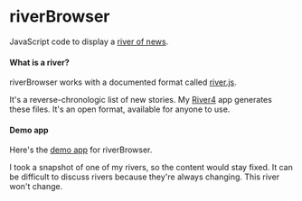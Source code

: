 # riverBrowser

JavaScript code to display a <a href="http://scripting.com/2014/06/02/whatIsARiverOfNewsAggregator.html">river of news</a>.

#### What is a river?

riverBrowser works with a documented format called <a href="http://riverjs.org/">river.js</a>. 

It's a reverse-chronologic list of new stories. My <a href="https://github.com/scripting/river4">River4</a> app generates these files. It's an open format, available for anyone to use.

#### Demo app

Here's the <a href="http://fargo.io/code/browsers/riverbrowserdemo.html">demo app</a> for riverBrowser.

I took a snapshot of one of my rivers, so the content would stay fixed. It can be difficult to discuss rivers because they're always changing. This river won't change. 

